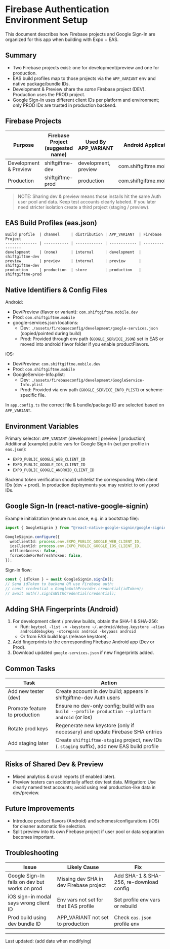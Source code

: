 # Firebase Authentication Environment Setup

This document describes how Firebase projects and Google Sign-In are organized for this app when building with Expo + EAS.

## Summary

- Two Firebase projects exist: one for development/preview and one for production.
- EAS build profiles map to those projects via the `APP_VARIANT` env and native package/bundle IDs.
- Development & Preview share the _same_ Firebase project (DEV). Production uses the PROD project.
- Google Sign-In uses different client IDs per platform and environment; only PROD IDs are trusted in production backend.

## Firebase Projects

| Purpose               | Firebase Project (suggested name) | Used By APP_VARIANT  | Android ApplicationId      | iOS Bundle Identifier      |
| --------------------- | --------------------------------- | -------------------- | -------------------------- | -------------------------- |
| Development & Preview | shiftgiftme-dev                   | development, preview | com.shiftgiftme.mobile.dev | com.shiftgiftme.mobile.dev |
| Production            | shiftgiftme-prod                  | production           | com.shiftgiftme.mobile     | com.shiftgiftme.mobile     |

> NOTE: Sharing dev & preview means those installs hit the same Auth user pool and data. Keep test accounts clearly labeled. If you later need stricter isolation create a third project (staging / preview).

## EAS Build Profiles (eas.json)

```
Build profile  | channel     | distribution | APP_VARIANT  | Firebase Project
-------------- | ----------- | ------------ | ------------ | ----------------
development    | (none)      | internal     | development  | shiftgiftme-dev
preview        | preview     | internal     | preview      | shiftgiftme-dev
production     | production  | store        | production   | shiftgiftme-prod
```

## Native Identifiers & Config Files

Android:

- Dev/Preview (flavor or variant): `com.shiftgiftme.mobile.dev`
- Prod: `com.shiftgiftme.mobile`
- google-services.json locations:
  - Dev: `./assets/firebaseconfig/development/google-services.json` (copied/pointed during build)
  - Prod: Provided through env path (`GOOGLE_SERVICE_JSON`) set in EAS or moved into android flavor folder if you enable productFlavors.

iOS:

- Dev/Preview: `com.shiftgiftme.mobile.dev`
- Prod: `com.shiftgiftme.mobile`
- GoogleService-Info.plist:
  - Dev: `./assets/firebaseconfig/development/GoogleService-Info.plist`
  - Prod: Provided via env path (`GOOGLE_SERVICE_INFO_PLIST`) or scheme-specific file.

In `app.config.ts` the correct file & bundle/package ID are selected based on `APP_VARIANT`.

## Environment Variables

Primary selector: `APP_VARIANT` (development | preview | production)
Additional (example) public vars for Google Sign-In (set per profile in `eas.json`):

- `EXPO_PUBLIC_GOOGLE_WEB_CLIENT_ID`
- `EXPO_PUBLIC_GOOGLE_IOS_CLIENT_ID`
- `EXPO_PUBLIC_GOOGLE_ANDROID_CLIENT_ID`

Backend token verification should whitelist the corresponding Web client IDs (dev + prod). In production deployments you may restrict to only prod IDs.

## Google Sign-In (react-native-google-signin)

Example initialization (ensure runs once, e.g. in a bootstrap file):

```ts
import { GoogleSignin } from "@react-native-google-signin/google-signin";

GoogleSignin.configure({
  webClientId: process.env.EXPO_PUBLIC_GOOGLE_WEB_CLIENT_ID,
  iosClientId: process.env.EXPO_PUBLIC_GOOGLE_IOS_CLIENT_ID,
  offlineAccess: false,
  forceCodeForRefreshToken: false,
});
```

Sign-in flow:

```ts
const { idToken } = await GoogleSignin.signIn();
// Send idToken to backend OR use Firebase auth:
// const credential = GoogleAuthProvider.credential(idToken);
// await auth().signInWithCredential(credential);
```

## Adding SHA Fingerprints (Android)

1. For development client / preview builds, obtain the SHA-1 & SHA-256:
   - Run: `keytool -list -v -keystore ~/.android/debug.keystore -alias androiddebugkey -storepass android -keypass android`
   - Or from EAS build logs (release keystore).
2. Add fingerprints to the corresponding Firebase Android app (Dev or Prod).
3. Download updated `google-services.json` if new fingerprints added.

## Common Tasks

| Task                          | Action                                                                                             |
| ----------------------------- | -------------------------------------------------------------------------------------------------- |
| Add new tester (dev)          | Create account in dev build; appears in shiftgiftme-dev Auth users                                 |
| Promote feature to production | Ensure no dev-only config; build with `eas build --profile production --platform android` (or ios) |
| Rotate prod keys              | Regenerate new keystore (only if necessary) and update Firebase SHA entries                        |
| Add staging later             | Create `shiftgiftme-staging` project, new IDs (`.staging` suffix), add new EAS build profile       |

## Risks of Shared Dev & Preview

- Mixed analytics & crash reports (if enabled later).
- Preview testers can accidentally affect dev test data.
  Mitigation: Use clearly named test accounts; avoid using real production-like data in dev/preview.

## Future Improvements

- Introduce product flavors (Android) and schemes/configurations (iOS) for cleaner automatic file selection.
- Split preview into its own Firebase project if user pool or data separation becomes important.

## Troubleshooting

| Issue                                         | Likely Cause                            | Fix                                     |
| --------------------------------------------- | --------------------------------------- | --------------------------------------- |
| Google Sign-In fails on dev but works on prod | Missing dev SHA in dev Firebase project | Add SHA-1 & SHA-256, re-download config |
| iOS sign-in modal says wrong client ID        | Env vars not set for that EAS profile   | Set profile env vars or rebuild         |
| Prod build using dev bundle ID                | APP_VARIANT not set to production       | Check `eas.json` profile env            |

---

Last updated: (add date when modifying)
